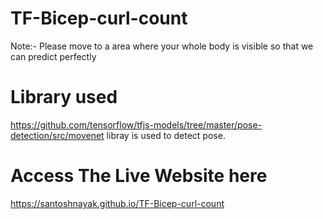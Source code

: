 # TF-Bicep-curl-count

Note:- Please move to a area where your whole body is visible so that we can predict perfectly

# Library used
https://github.com/tensorflow/tfjs-models/tree/master/pose-detection/src/movenet libray is used to detect pose.


# Access The Live Website here

https://santoshnayak.github.io/TF-Bicep-curl-count
